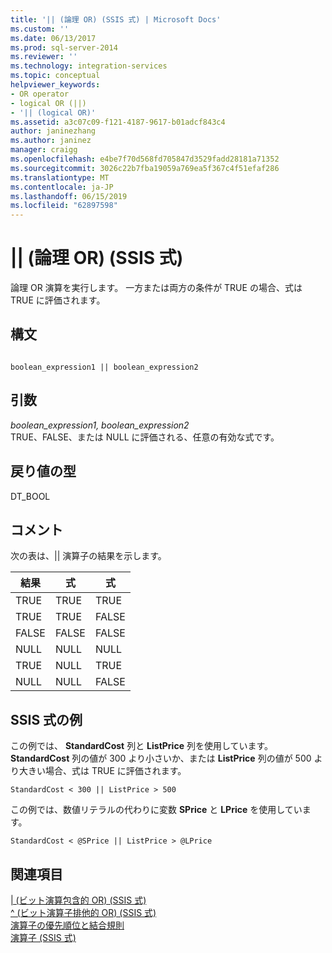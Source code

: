```yaml
---
title: '|| (論理 OR) (SSIS 式) | Microsoft Docs'
ms.custom: ''
ms.date: 06/13/2017
ms.prod: sql-server-2014
ms.reviewer: ''
ms.technology: integration-services
ms.topic: conceptual
helpviewer_keywords:
- OR operator
- logical OR (||)
- '|| (logical OR)'
ms.assetid: a3c07c09-f121-4187-9617-b01adcf843c4
author: janinezhang
ms.author: janinez
manager: craigg
ms.openlocfilehash: e4be7f70d568fd705847d3529fadd28181a71352
ms.sourcegitcommit: 3026c22b7fba19059a769ea5f367c4f51efaf286
ms.translationtype: MT
ms.contentlocale: ja-JP
ms.lasthandoff: 06/15/2019
ms.locfileid: "62897598"
---
```

# <a name="-logical-or-ssis-expression"></a>|| (論理 OR) (SSIS 式)
  論理 OR 演算を実行します。 一方または両方の条件が TRUE の場合、式は TRUE に評価されます。  
  
## <a name="syntax"></a>構文  
  
```  
  
boolean_expression1 || boolean_expression2  
```  
  
## <a name="arguments"></a>引数  
 *boolean_expression1, boolean_expression2*  
 TRUE、FALSE、または NULL に評価される、任意の有効な式です。  
  
## <a name="result-types"></a>戻り値の型  
 DT_BOOL  
  
## <a name="remarks"></a>コメント  
 次の表は、|| 演算子の結果を示します。  
  
|結果|式|式|  
|------------|----------------|----------------|  
|TRUE|TRUE|TRUE|  
|TRUE|TRUE|FALSE|  
|FALSE|FALSE|FALSE|  
|NULL|NULL|NULL|  
|TRUE|NULL|TRUE|  
|NULL|NULL|FALSE|  
  
## <a name="ssis-expression-examples"></a>SSIS 式の例  
 この例では、 **StandardCost** 列と **ListPrice** 列を使用しています。 **StandardCost** 列の値が 300 より小さいか、または **ListPrice** 列の値が 500 より大きい場合、式は TRUE に評価されます。  
  
```  
StandardCost < 300 || ListPrice > 500  
```  
  
 この例では、数値リテラルの代わりに変数 **SPrice** と **LPrice** を使用しています。  
  
```  
StandardCost < @SPrice || ListPrice > @LPrice  
```  
  
## <a name="see-also"></a>関連項目  
 [&#124; &#40;ビット演算包含的 OR&#41; &#40;SSIS 式&#41;](bitwise-inclusive-or-ssis-expression.md)   
 [^ &#40;ビット演算子排他的 OR&#41; &#40;SSIS 式&#41;](bitwise-exclusive-or-ssis-expression.md)   
 [演算子の優先順位と結合規則](operator-precedence-and-associativity.md)   
 [演算子 &#40;SSIS 式&#41;](operators-ssis-expression.md)  
  
  
